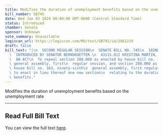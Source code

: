 ```yaml
---
title: Modifies the duration of unemployment benefits based on the unemployment rate
bill_number: SB745
date: Wed Jan 03 2024 00:00:00 GMT-0600 (Central Standard Time)
status: Introduced
chamber: Senate
sponsor: Unknown
vote_summary: Unavailable
legiscan_url: https://legiscan.com/MO/text/SB745/id/2861219
draft: false
bill_text: "|\n  SECOND REGULAR SESSION\n  SENATE BILL NO. 745\n  102ND GENERA L ASSEMBLY\n\
  \  INTRODUCED BY SENATOR BERNSKOETTER.\n  4311S.01I KRISTINA MARTIN, Secretary\n\
  \  AN ACT\n  To repeal section 288.060 as enacted by house bill no. 150, ninety-eighth\
  \ general assembly, first\n  regular session, and section 288.060 as enacted by\
  \ house bill no. 163, ninety-sixth\n  general assembly, first regular session, and\
  \ to enact in lieu thereof one new section\n  relating to the duration of unemployment\
  \ benefits."
---
```

Modifies the duration of unemployment benefits based on the unemployment rate

---

## Read Full Bill Text

You can view the full text [here](https://legiscan.com/MO/text/SB745/id/2861219).
